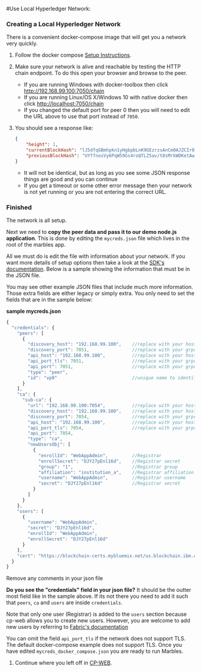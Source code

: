 #Use Local Hyperledger Network:

### Creating a Local Hyperledger Network
There is a convenient docker-compose image that will get you a network very quickly.

1. Follow the docker compose [Setup Instructions](https://hub.docker.com/r/ibmblockchain/fabric-peer).
1. Make sure your network is alive and reachable by testing the HTTP chain endpoint. To do this open your browser and browse to the peer.
	- If you are running Windows with docker-toolbox then click http://192.168.99.100:7050/chain
	- If you are running Linux/OS X/Windows 10 with native docker then click [http://localhost:7050/chain](http://localhost:7050/chain)
	- If you changed the default port for peer 0 then you will need to edit the URL above to use that port instead of `7050`.
1. You should see a response like:

	```json
	{
		"height": 1,
		"currentBlockHash": "lJ5dfqGBmhpkn1yHgbpbLnK9GEzrzsAnCm0AJZCIr0GaYznWDCt7j9yC09fGUe2MNXS+HEooKBbajHb+T40kIg==",
		"previousBlockHash": "UYTfnosVy6PqW59Gs4roQTLZ5av/t8sMrkWDKetAwFzoueZ3SkIcW6qPVLQPHuxCJO17AxLYsjzmYNN1fNtwFg=="
	}
	```

	- It will not be identical, but as long as you see some JSON response things are good and you can continue
	- If you get a timeout or some other error message then your network is not yet running or you are not entering the correct URL.


### Finished
The network is all setup. 

Next we need to **copy the peer data and pass it to our demo node.js application**.
This is done by editing the `mycreds.json` file which lives in the root of the marbles app.

All we must do is edit the file with information about your network.
If you want more details of setup options then take a look at the [SDK's documentation](https://github.com/IBM-Blockchain/ibm-blockchain-js).
Below is a sample showing the information that must be in the JSON file. 

You may see other example JSON files that include much more information. 
Those extra fields are either legacy or simply extra. 
You only need to set the fields that are in the sample below:

__sample mycreds.json__

```js
{
  "credentials": {
    "peers": [
      {
        "discovery_host": "192.168.99.100",    //replace with your hostname or ip of a peer
        "discovery_port": 7051,                //replace with your grpc port (omit if using tls)
        "api_host": "192.168.99.100",          //replace with your hostname or ip of a peer
        "api_port_tls": 7051,                  //replace with your grpc port (omit if NOT using tls)
        "api_port": 7051,                      //replace with your grpc port (omit if using tls)
        "type": "peer",
        "id": "vp0"                            //unique name to identify peer (anything you want)
      }
    ],
    "ca": {
      "sub-ca": {
        "url": "192.168.99.100:7054",          //replace with your hostname or ip of ca with the port
        "discovery_host": "192.168.99.100",    //replace with your hostname or ip of can
        "discovery_port": 7054,                //replace with your grpc port (omit if using tls)
        "api_host": "192.168.99.100",          //replace with your hostname or ip of ca
        "api_port_tls": 7054,                  //replace with your grpc port (omit if NOT using tls)
        "api_port": 7054,
        "type": "ca",
        "newUsersObj": [
          {
            "enrollId": "WebAppAdmin",         //Registrar
            "enrollSecret": "DJY27pEnl16d",    //Registrar secret
            "group": "1",                      //Registrar group
            "affiliation": "institution_a",    //Registrar affiliation
            "username": "WebAppAdmin",         //Registrar username
            "secret": "DJY27pEnl16d"           //Registrar secret
          }
        ]
      }
    },
    "users": [
      {
        "username": "WebAppAdmin",
        "secret": "DJY27pEnl16d",
        "enrollId": "WebAppAdmin",
        "enrollSecret": "DJY27pEnl16d"
      }
    ],
    "cert": "https://blockchain-certs.mybluemix.net/us.blockchain.ibm.com.cert"
  }
}
```

Remove any comments in your json file

**Do you see the "credentials" field in your json file?** 
It should be the outter most field like in the sample above. 
If its not there you need to add it such that `peers`, `ca` and `users` are inside `credentials`.

Note that only one user (Registrar) is added to the `users` section because cp-web allows you to create new users. 
However, you are welcome to add new users by referring to [Fabric's documentation](https://github.com/hyperledger/fabric/blob/v0.6/membersrvc/membersrvc.yaml)

You can omit the field `api_port_tls` if the network does not support TLS. 
The default docker-compose example does not support TLS. 
Once you have edited `mycreds_docker_compose.json` you are ready to run Marbles. 

1. Continue where you left off in [CP-WEB](../README.md).
